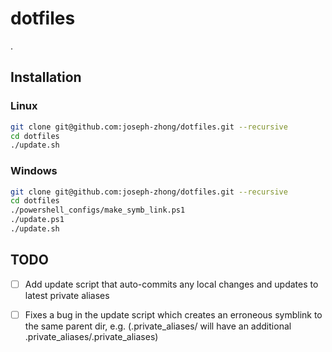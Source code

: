 # dotfiles
.

## Installation

### Linux

```bash
git clone git@github.com:joseph-zhong/dotfiles.git --recursive
cd dotfiles
./update.sh
```

### Windows

```bash
git clone git@github.com:joseph-zhong/dotfiles.git --recursive
cd dotfiles
./powershell_configs/make_symb_link.ps1
./update.ps1
./update.sh
```

## TODO

- [ ] Add update script that auto-commits any local changes and updates to
  latest private aliases
- [ ] Fixes a bug in the update script which creates an erroneous symblink
  to the same parent dir, e.g. (.private_aliases/ will have an additional
  .private_aliases/.private_aliases)

